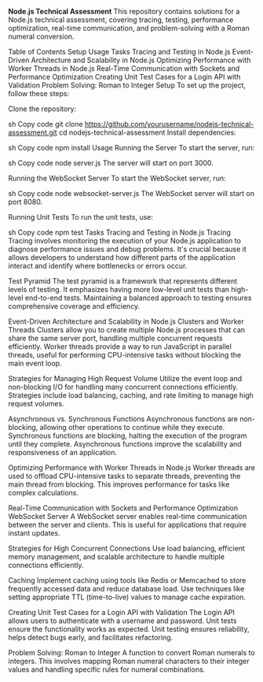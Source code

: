 

**Node.js Technical Assessment**
This repository contains solutions for a Node.js technical assessment, covering tracing, testing, performance optimization, real-time communication, and problem-solving with a Roman numeral conversion.

Table of Contents
Setup
Usage
Tasks
Tracing and Testing in Node.js
Event-Driven Architecture and Scalability in Node.js
Optimizing Performance with Worker Threads in Node.js
Real-Time Communication with Sockets and Performance Optimization
Creating Unit Test Cases for a Login API with Validation
Problem Solving: Roman to Integer
Setup
To set up the project, follow these steps:

Clone the repository:

sh
Copy code
git clone https://github.com/yourusername/nodejs-technical-assessment.git
cd nodejs-technical-assessment
Install dependencies:

sh
Copy code
npm install
Usage
Running the Server
To start the server, run:

sh
Copy code
node server.js
The server will start on port 3000.

Running the WebSocket Server
To start the WebSocket server, run:

sh
Copy code
node websocket-server.js
The WebSocket server will start on port 8080.

Running Unit Tests
To run the unit tests, use:

sh
Copy code
npm test
Tasks
Tracing and Testing in Node.js
Tracing
Tracing involves monitoring the execution of your Node.js application to diagnose performance issues and debug problems. It's crucial because it allows developers to understand how different parts of the application interact and identify where bottlenecks or errors occur.

Test Pyramid
The test pyramid is a framework that represents different levels of testing. It emphasizes having more low-level unit tests than high-level end-to-end tests. Maintaining a balanced approach to testing ensures comprehensive coverage and efficiency.

Event-Driven Architecture and Scalability in Node.js
Clusters and Worker Threads
Clusters allow you to create multiple Node.js processes that can share the same server port, handling multiple concurrent requests efficiently. Worker threads provide a way to run JavaScript in parallel threads, useful for performing CPU-intensive tasks without blocking the main event loop.

Strategies for Managing High Request Volume
Utilize the event loop and non-blocking I/O for handling many concurrent connections efficiently. Strategies include load balancing, caching, and rate limiting to manage high request volumes.

Asynchronous vs. Synchronous Functions
Asynchronous functions are non-blocking, allowing other operations to continue while they execute. Synchronous functions are blocking, halting the execution of the program until they complete. Asynchronous functions improve the scalability and responsiveness of an application.

Optimizing Performance with Worker Threads in Node.js
Worker threads are used to offload CPU-intensive tasks to separate threads, preventing the main thread from blocking. This improves performance for tasks like complex calculations.

Real-Time Communication with Sockets and Performance Optimization
WebSocket Server
A WebSocket server enables real-time communication between the server and clients. This is useful for applications that require instant updates.

Strategies for High Concurrent Connections
Use load balancing, efficient memory management, and scalable architecture to handle multiple connections efficiently.

Caching
Implement caching using tools like Redis or Memcached to store frequently accessed data and reduce database load. Use techniques like setting appropriate TTL (time-to-live) values to manage cache expiration.

Creating Unit Test Cases for a Login API with Validation
The Login API allows users to authenticate with a username and password. Unit tests ensure the functionality works as expected. Unit testing ensures reliability, helps detect bugs early, and facilitates refactoring.

Problem Solving: Roman to Integer
A function to convert Roman numerals to integers. This involves mapping Roman numeral characters to their integer values and handling specific rules for numeral combinations.

